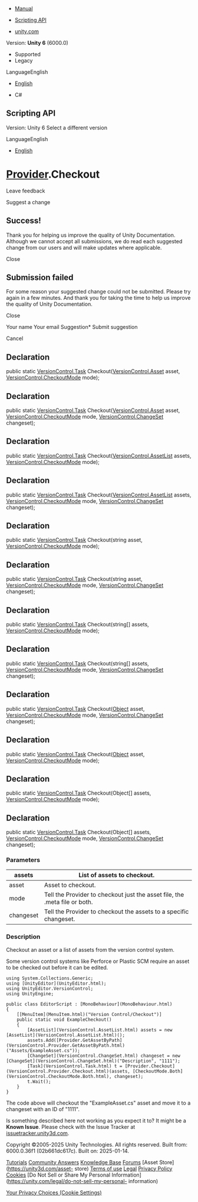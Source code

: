 [ ]()

  * [Manual](../Manual/index.html)
  * [Scripting API](../ScriptReference/index.html)

  * [unity.com](https://unity.com/)

Version: **Unity 6** (6000.0)

  * Supported
  * Legacy

LanguageEnglish

  * [English]()

  * C#

[ ](https://docs.unity3d.com)

## Scripting API

Version: Unity 6 Select a different version

LanguageEnglish

  * [English]()

#  [Provider](VersionControl.Provider.html).Checkout

Leave feedback

Suggest a change

## Success!

Thank you for helping us improve the quality of Unity Documentation. Although
we cannot accept all submissions, we do read each suggested change from our
users and will make updates where applicable.

Close

## Submission failed

For some reason your suggested change could not be submitted. Please <a>try
again</a> in a few minutes. And thank you for taking the time to help us
improve the quality of Unity Documentation.

Close

Your name Your email Suggestion* Submit suggestion

Cancel

[ ]()

## Declaration

public static [VersionControl.Task](VersionControl.Task.html)
Checkout([VersionControl.Asset](VersionControl.Asset.html) asset,
[VersionControl.CheckoutMode](VersionControl.CheckoutMode.html) mode);

## Declaration

public static [VersionControl.Task](VersionControl.Task.html)
Checkout([VersionControl.Asset](VersionControl.Asset.html) asset,
[VersionControl.CheckoutMode](VersionControl.CheckoutMode.html) mode,
[VersionControl.ChangeSet](VersionControl.ChangeSet.html) changeset);

## Declaration

public static [VersionControl.Task](VersionControl.Task.html)
Checkout([VersionControl.AssetList](VersionControl.AssetList.html) assets,
[VersionControl.CheckoutMode](VersionControl.CheckoutMode.html) mode);

## Declaration

public static [VersionControl.Task](VersionControl.Task.html)
Checkout([VersionControl.AssetList](VersionControl.AssetList.html) assets,
[VersionControl.CheckoutMode](VersionControl.CheckoutMode.html) mode,
[VersionControl.ChangeSet](VersionControl.ChangeSet.html) changeset);

## Declaration

public static [VersionControl.Task](VersionControl.Task.html) Checkout(string
asset, [VersionControl.CheckoutMode](VersionControl.CheckoutMode.html) mode);

## Declaration

public static [VersionControl.Task](VersionControl.Task.html) Checkout(string
asset, [VersionControl.CheckoutMode](VersionControl.CheckoutMode.html) mode,
[VersionControl.ChangeSet](VersionControl.ChangeSet.html) changeset);

## Declaration

public static [VersionControl.Task](VersionControl.Task.html)
Checkout(string[] assets,
[VersionControl.CheckoutMode](VersionControl.CheckoutMode.html) mode);

## Declaration

public static [VersionControl.Task](VersionControl.Task.html)
Checkout(string[] assets,
[VersionControl.CheckoutMode](VersionControl.CheckoutMode.html) mode,
[VersionControl.ChangeSet](VersionControl.ChangeSet.html) changeset);

## Declaration

public static [VersionControl.Task](VersionControl.Task.html)
Checkout([Object](Object.html) asset,
[VersionControl.CheckoutMode](VersionControl.CheckoutMode.html) mode,
[VersionControl.ChangeSet](VersionControl.ChangeSet.html) changeset);

## Declaration

public static [VersionControl.Task](VersionControl.Task.html)
Checkout([Object](Object.html) asset,
[VersionControl.CheckoutMode](VersionControl.CheckoutMode.html) mode);

## Declaration

public static [VersionControl.Task](VersionControl.Task.html)
Checkout(Object[] assets,
[VersionControl.CheckoutMode](VersionControl.CheckoutMode.html) mode);

## Declaration

public static [VersionControl.Task](VersionControl.Task.html)
Checkout(Object[] assets,
[VersionControl.CheckoutMode](VersionControl.CheckoutMode.html) mode,
[VersionControl.ChangeSet](VersionControl.ChangeSet.html) changeset);

### Parameters

assets | List of assets to checkout.  
---|---  
asset | Asset to checkout.  
mode | Tell the Provider to checkout just the asset file, the .meta file or both.  
changeset | Tell the Provider to checkout the assets to a specific changeset.  
  
### Description

Checkout an asset or a list of assets from the version control system.

Some version control systems like Perforce or Plastic SCM require an asset to
be checked out before it can be edited.

    
    
    using System.Collections.Generic;
    using [UnityEditor](UnityEditor.html);
    using UnityEditor.VersionControl;
    using UnityEngine;  
      
    public class EditorScript : [MonoBehaviour](MonoBehaviour.html)
    {
        [[MenuItem](MenuItem.html)("Version Control/Checkout")]
        public static void ExampleCheckout()
        {
            [AssetList](VersionControl.AssetList.html) assets = new [AssetList](VersionControl.AssetList.html)();
            assets.Add([Provider.GetAssetByPath](VersionControl.Provider.GetAssetByPath.html)("Assets/ExampleAsset.cs"));
            [ChangeSet](VersionControl.ChangeSet.html) changeset = new [ChangeSet](VersionControl.ChangeSet.html)("Description", "1111");
            [Task](VersionControl.Task.html) t = [Provider.Checkout](VersionControl.Provider.Checkout.html)(assets, [CheckoutMode.Both](VersionControl.CheckoutMode.Both.html), changeset);
            t.Wait();
        }
    }
    

The code above will checkout the "ExampleAsset.cs" asset and move it to a
changeset with an ID of "1111".

Is something described here not working as you expect it to? It might be a
**Known Issue**. Please check with the Issue Tracker at
[issuetracker.unity3d.com](https://issuetracker.unity3d.com).

Copyright ©2005-2025 Unity Technologies. All rights reserved. Built from:
6000.0.36f1 (02b661dc617c). Built on: 2025-01-14.

[Tutorials](https://unity3d.com/learn) [Community
Answers](https://answers.unity3d.com) [Knowledge
Base](https://support.unity3d.com/hc/en-us)
[Forums](https://forum.unity3d.com) [Asset Store](https://unity3d.com/asset-
store) [Terms of use](https://docs.unity3d.com/Manual/TermsOfUse.html)
[Legal](https://unity.com/legal) [Privacy
Policy](https://unity.com/legal/privacy-policy)
[Cookies](https://unity.com/legal/cookie-policy) [Do Not Sell or Share My
Personal Information](https://unity.com/legal/do-not-sell-my-personal-
information)

[Your Privacy Choices (Cookie Settings)](javascript:void\(0\);)

